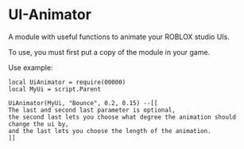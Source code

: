 # UI-Animator

A module with useful functions to animate your ROBLOX studio UIs.

To use, you must first put a copy of the module in your game.

Use example:

```
local UiAnimator = require(00000)
local MyUi = script.Parent

UiAnimator(MyUi, "Bounce", 0.2, 0.15) --[[
The last and second last parameter is optional, 
the second last lets you choose what degree the animation should change the ui by,
and the last lets you choose the length of the animation.
]]
```
